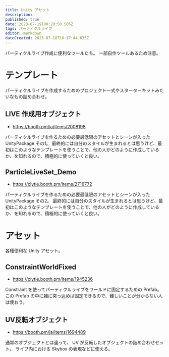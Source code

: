 ```yaml
---
title: Unity アセット
description: 
published: true
date: 2023-07-19T08:20:50.506Z
tags: パーティクルライブ
editor: markdown
dateCreated: 2023-07-18T16:17:44.635Z
---
```


パーティクルライブ作成に便利なツールたち。
一部自作ツールあるため注意。

# テンプレート

パーティクルライブを作成するためのプロジェクト一式やスターターキットみたいなもの詰め合わせ。


## LIVE 作成用オブジェクト

* https://booth.pm/ja/items/2008198

パーティクルライブを作るための必要最低限のアセットとシーンが入った UnityPackage その1。
最終的には自分のスタイルが生まれるとは思うけど、最初はこのようなテンプレートを使うことで、他の人がどのように作成しているか、を知れるので、積極的に使っていくと良い。


## ParticleLiveSet_Demo

* https://clytie.booth.pm/items/2716772

パーティクルライブを作るための必要最低限のアセットとシーンが入った UnityPackage その2。
最終的には自分のスタイルが生まれるとは思うけど、最初はこのようなテンプレートを使うことで、他の人がどのように作成しているか、を知れるので、積極的に使っていくと良い。

# アセット

各種便利な Unity アセット。

## ConstraintWorldFixed

* https://clytie.booth.pm/items/1945236

Constraint を使ってパーティクルライブをワールドに固定するための Prefab。
この Prefab の中に雑に突っ込めば固定できるので、難しいことが分からない人は使おう。


## UV反転オブジェクト

* https://booth.pm/ja/items/1694489

通常のオブジェクトとは違って、 UV が反転したオブジェクトの詰め合わせセット。
ライブ内における Skybox の表現などに使える。

